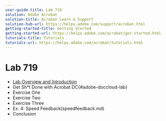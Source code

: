 ```yaml
---
user-guide-title: Lab 719
solution: Adobe Acrobat
solution-title: Acrobat Learn & Support
solution-hub-url: https://helpx.adobe.com/support/acrobat.html
getting-started-title: Getting Started
getting-started-url: https://helpx.adobe.com/acrobat/get-started.html
tutorials-title: Tutorials
tutorials-url: https://helpx.adobe.com/acrobat/tutorials.html
---
```


# Lab 719

+ [Lab Overview and Introduction](overview.md)
+ Get Sh*t Done with Acrobat DC{#adobe-doccloud-lab}
 + Exercise One
 + Exercise Two
 + Exercise Three
 + Ex. 4: Speed Feedback(speedfeedback.md)
 + Conclusion

